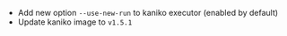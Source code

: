 * Add new option `--use-new-run` to kaniko executor (enabled by default)
* Update kaniko image to `v1.5.1`
